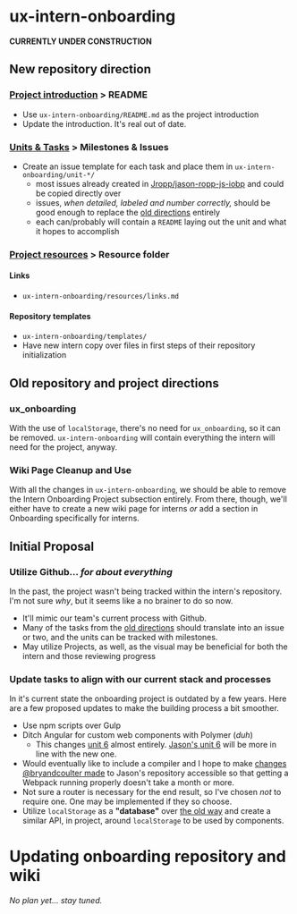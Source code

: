 # ux-intern-onboarding
**CURRENTLY UNDER CONSTRUCTION**

## New repository direction
### [Project introduction](https://docs.banno.com/ux/intern-onboarding-project/README/) > README
- Use `ux-intern-onboarding/README.md` as the project introduction
- Update the introduction. It's real out of date.

### [Units & Tasks](https://docs.banno.com/ux/intern-onboarding-project/1-project-setup-1/) > Milestones & Issues
- Create an issue template for each task and place them in `ux-intern-onboarding/unit-*/`
  - most issues already created in [Jropp/jason-ropp-js-iobp](https://github.com/Jropp/jason-ropp-js-iobp/issues?utf8=%E2%9C%93&q=is%3Aissue) and could be copied directly over
  - issues, _when detailed, labeled and number correctly,_ should be good enough to replace the [old directions](https://docs.banno.com/ux/intern-onboarding-project/README/) entirely
  - each can/probably will contain a `README` laying out the unit and what it hopes to accomplish

### [Project resources](https://docs.banno.com/ux/intern-onboarding-project/Resources/) > Resource folder
#### Links
  - `ux-intern-onboarding/resources/links.md`

#### Repository templates
  - `ux-intern-onboarding/templates/`
  - Have new intern copy over files in first steps of their repository initialization

## Old repository and project directions
### ux_onboarding
With the use of `localStorage`, there's no need for `ux_onboarding`, so it can be removed. `ux-intern-onboarding` will contain everything the intern will need for the project, anyway.

### Wiki Page Cleanup and Use
With all the changes in `ux-intern-onboarding`, we should be able to remove the Intern Onboarding Project subsection entirely. From there, though, we'll either have to create a new wiki page for interns *or* add a section in Onboarding specifically for interns.

## Initial Proposal

### Utilize Github... _for about everything_
In the past, the project wasn't being tracked within the intern's repository. I'm not sure _why_, but it seems like a no brainer to do so now.
- It'll mimic our team's current process with Github.
- Many of the tasks from the [old directions](https://docs.banno.com/ux/intern-onboarding-project/README/) should translate into an issue or two, and the units can be tracked with milestones.
- May utilize Projects, as well, as the visual may be beneficial for both the intern and those reviewing progress

### Update tasks to align with our current stack and processes
In it's current state the onboarding project is outdated by a few years. Here are a few proposed updates to make the building process a bit smoother.

- Use npm scripts over Gulp
- Ditch Angular for custom web components with Polymer (_duh_)
  - This changes [unit 6](https://docs.banno.com/ux/intern-onboarding-project/6-angular/) almost entirely. [Jason's unit 6](https://github.com/Jropp/jason-ropp-js-iobp/milestone/4) will be more in line with the new one.
- Would eventually like to include a compiler and I hope to make [changes @bryandcoulter made](https://github.com/Jropp/jason-ropp-js-iobp/pull/45/commits/63442343df6d4b4584bf21c815e6cf3eb369f845) to Jason's repository accessible so that getting a Webpack running properly doesn't take a month or more.
- Not sure a router is necessary for the end result, so I've chosen _not_ to require one. One may be implemented if they so choose.
- Utilize `localStorage` as a **"**database**"** over [the old way](https://github.com/Banno/ux_onboarding) and create a similar API, in project, around `localStorage` to be used by components.

# Updating onboarding repository and wiki
_No plan yet... stay tuned._
